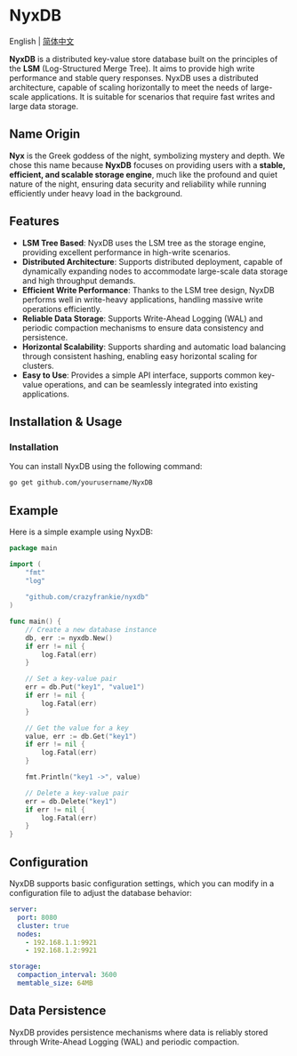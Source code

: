 # NyxDB

English |  [简体中文](./README_zh.md)  <!-- 中文版本链接 -->

**NyxDB** is a distributed key-value store database built on the principles of the **LSM** (Log-Structured Merge Tree). It aims to provide high write performance and stable query responses. NyxDB uses a distributed architecture, capable of scaling horizontally to meet the needs of large-scale applications. It is suitable for scenarios that require fast writes and large data storage.

## Name Origin

**Nyx** is the Greek goddess of the night, symbolizing mystery and depth. We chose this name because **NyxDB** focuses on providing users with a **stable, efficient, and scalable storage engine**, much like the profound and quiet nature of the night, ensuring data security and reliability while running efficiently under heavy load in the background.

## Features

- **LSM Tree Based**: NyxDB uses the LSM tree as the storage engine, providing excellent performance in high-write scenarios.
- **Distributed Architecture**: Supports distributed deployment, capable of dynamically expanding nodes to accommodate large-scale data storage and high throughput demands.
- **Efficient Write Performance**: Thanks to the LSM tree design, NyxDB performs well in write-heavy applications, handling massive write operations efficiently.
- **Reliable Data Storage**: Supports Write-Ahead Logging (WAL) and periodic compaction mechanisms to ensure data consistency and persistence.
- **Horizontal Scalability**: Supports sharding and automatic load balancing through consistent hashing, enabling easy horizontal scaling for clusters.
- **Easy to Use**: Provides a simple API interface, supports common key-value operations, and can be seamlessly integrated into existing applications.

## Installation & Usage

### Installation

You can install NyxDB using the following command:

```bash
go get github.com/yourusername/NyxDB
```

## Example
Here is a simple example using NyxDB:
```go
package main

import (
	"fmt"
	"log"
	
	"github.com/crazyfrankie/nyxdb"
)

func main() {
	// Create a new database instance
	db, err := nyxdb.New()
	if err != nil {
		log.Fatal(err)
	}

	// Set a key-value pair
	err = db.Put("key1", "value1")
	if err != nil {
		log.Fatal(err)
	}

	// Get the value for a key
	value, err := db.Get("key1")
	if err != nil {
		log.Fatal(err)
	}

	fmt.Println("key1 ->", value)

	// Delete a key-value pair
	err = db.Delete("key1")
	if err != nil {
		log.Fatal(err)
	}
}
```

## Configuration
NyxDB supports basic configuration settings, which you can modify in a configuration file to adjust the database behavior:
```yaml
server:
  port: 8080
  cluster: true
  nodes:
    - 192.168.1.1:9921
    - 192.168.1.2:9921

storage:
  compaction_interval: 3600
  memtable_size: 64MB
```

## Data Persistence
NyxDB provides persistence mechanisms where data is reliably stored through Write-Ahead Logging (WAL) and periodic compaction.


